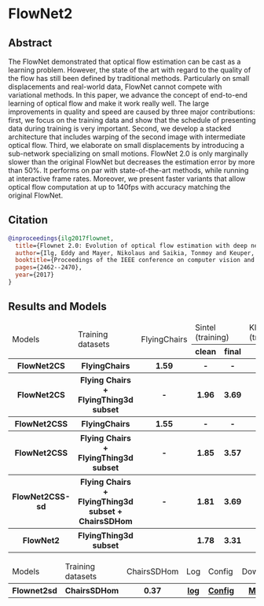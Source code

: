 # FlowNet2

## Abstract

The FlowNet demonstrated that optical flow estimation
can be cast as a learning problem. However, the state of
the art with regard to the quality of the flow has still been
defined by traditional methods. Particularly on small displacements
and real-world data, FlowNet cannot compete with variational methods.
In this paper, we advance the concept of end-to-end learning of optical flow
and make it work really well.
The large improvements in quality and speed are caused
by three major contributions: first, we focus on the training data
and show that the schedule of presenting data during training is very important.
Second, we develop a stacked architecture that includes warping
of the second image with intermediate optical flow. Third,
we elaborate on small displacements by introducing a sub-network specializing
on small motions. FlowNet 2.0 is only marginally slower than
the original FlowNet but decreases the estimation error by more than 50%.
It performs on par with state-of-the-art methods, while running at interactive
frame rates. Moreover, we present faster variants that allow optical flow
computation at up to 140fps with accuracy matching the original FlowNet.

## Citation

<!-- [ALGORITHM] -->

```bibtex
@inproceedings{ilg2017flownet,
  title={Flownet 2.0: Evolution of optical flow estimation with deep networks},
  author={Ilg, Eddy and Mayer, Nikolaus and Saikia, Tonmoy and Keuper, Margret and Dosovitskiy, Alexey and Brox, Thomas},
  booktitle={Proceedings of the IEEE conference on computer vision and pattern recognition},
  pages={2462--2470},
  year={2017}
}
```

## Results and Models

<table>
    <thead>
        <tr>
            <td rowspan=2>Models</td>
            <td rowspan=2>Training datasets</td>
            <td rowspan=2>FlyingChairs</td>
            <td colspan=2>Sintel (training)</td>
            <td colspan=1>KITTI2012 (training)</td>
            <td colspan=2>KITTI2015 (training)</td>
            <td rowspan=2>Log</td>
            <td rowspan=2>Config</td>
            <td rowspan=2>Download</td>
        </tr>
        <tr>
            <th>clean</th>
            <th>final</th>
            <th>EPE</th>
            <th>Fl-all</th>
            <th>EPE</th>
        </tr>
    </thead>
    <tbody>
        <tr>
            <th>FlowNet2CS</th>
            <th>FlyingChairs</th>
            <th>1.59</th>
            <th>-</th>
            <th>-</th>
            <th>-</th>
            <th>-</th>
            <th>-</th>
            <th><a href='https://download.openmmlab.com/mmflow/flownet2/flownet2cs_8x1_slong_flyingchairs_384x448.log.json'>log</a></th>
            <th><a href='https://download.openmmlab.com/mmflow/flownet2/'>Config</a></th>
            <th><a href='https://download.openmmlab.com/mmflow/flownet2/flownet2cs_8x1_slong_flyingchairs_384x448.pth'>Model</a></th>
        </tr>
        <tr>
            <th>FlowNet2CS</th>
            <th>Flying Chairs + FlyingThing3d subset</th>
            <th>-</th>
            <th>1.96</th>
            <th>3.69</th>
            <th>3.50</th>
            <th>28.28%</th>
            <th>8.23</th>
            <th><a href='https://download.openmmlab.com/mmflow/flownet2/flownet2cs_8x1_sfine_flyingthings3d_subset_384x768.log.json'>log</a></th>
            <th><a href='https://download.openmmlab.com/mmflow/flownet2/flownet2cs_8x1_sfine_flyingthings3d_subset_384x768.py'>Config</a></th>
            <th><a href='https://download.openmmlab.com/mmflow/flownet2/flownet2cs_8x1_sfine_flyingthings3d_subset_384x768.pth'>Model</a></th>
        </tr>
        <tr>
            <th>FlowNet2CSS</th>
            <th>FlyingChairs</th>
            <th>1.55</th>
            <th>-</th>
            <th>-</th>
            <th>-</th>
            <th>-</th>
            <th>-</th>
            <th><a href='https://download.openmmlab.com/mmflow/flownet2/flownet2css_8x1_slong_flyingchairs_384x448.log.json'>log</a></th>
            <th><a href='https://download.openmmlab.com/mmflow/flownet2/flownet2css_8x1_slong_flyingchairs_384x448.py'>Config</a></th>
            <th><a href='https://download.openmmlab.com/mmflow/flownet2/flownet2css_8x1_slong_flyingchairs_384x448.pth'>Model</a></th>
        </tr>
        <tr>
            <th>FlowNet2CSS</th>
            <th>Flying Chairs + FlyingThing3d subset</th>
            <th>-</th>
            <th>1.85</th>
            <th>3.57</th>
            <th>3.13</th>
            <th>25.76%</th>
            <th>7.72</th>
            <th><a href='https://download.openmmlab.com/mmflow/flownet2/flownet2css_8x1_sfine_flyingthings3d_subset_384x768.log.json'>log</a></th>
            <th><a href='https://download.openmmlab.com/mmflow/flownet2/flownet2css_8x1_sfine_flyingthings3d_subset_384x768.py'>Config</a></th>
            <th><a href='https://download.openmmlab.com/mmflow/flownet2/flownet2css_8x1_sfine_flyingthings3d_subset_384x768.pth'>Model</a></th>
        </tr>
        <tr>
            <th>FlowNet2CSS-sd</th>
            <th>Flying Chairs + FlyingThing3d subset + ChairsSDHom</th>
            <th>-</th>
            <th>1.81</th>
            <th>3.69</th>
            <th>2.98</th>
            <th>25.66%</th>
            <th>7.99</th>
            <th><a href='https://download.openmmlab.com/mmflow/flownet2/flownet2css-sd_8x1_sfine_flyingthings3d_subset_chairssdhom_384x448.log.json'>log</a></th>
            <th><a href='https://download.openmmlab.com/mmflow/flownet2/flownet2css-sd_8x1_sfine_flyingthings3d_subset_chairssdhom_384x448.py'>Config</a></th>
            <th><a href='https://download.openmmlab.com/mmflow/flownet2/flownet2css-sd_8x1_sfine_flyingthings3d_subset_chairssdhom_384x448.pth'>Model</a></th>
        </tr>
        <tr>
            <th>FlowNet2</th>
            <th>FlyingThing3d subset</th>
            <th></th>
            <th>1.78</th>
            <th>3.31</th>
            <th>3.02</th>
            <th>25.18%</th>
            <th>8.02</th>
            <th><a href='https://download.openmmlab.com/mmflow/flownet2/flownet2_8x1_sfine_flyingthings3d_subset_384x768.log.json'>log</a></th>
            <th><a href='https://download.openmmlab.com/mmflow/flownet2/flownet2_8x1_sfine_flyingthings3d_subset_384x768.py'>Config</a></th>
            <th><a href='https://download.openmmlab.com/mmflow/flownet2/flownet2_8x1_sfine_flyingthings3d_subset_384x768.pth'>Model</a></th>
        </tr>
    </tbody>
</table>

<table>
    <thead>
        <tr>
            <td rowspan=2>Models</td>
            <td rowspan=2>Training datasets</td>
            <td rowspan=2>ChairsSDHom</td>
            <td rowspan=2>Log</td>
            <td rowspan=2>Config</td>
            <td rowspan=2>Download</td>
        </tr>
    </thead>
     <tbody>
        <tr>
        <th>Flownet2sd</th>
        <th>ChairsSDHom</th>
        <th>0.37</th>
        <th><a href='https://download.openmmlab.com/mmflow/flownet2/flownet2sd_8x1_slong_chairssdhom_384x448.log.json'>log</a></th>
        <th><a href='https://download.openmmlab.com/mmflow/flownet2/flownet2sd_8x1_slong_chairssdhom_384x448.py'>Config</a></th>
        <th><a href='https://download.openmmlab.com/mmflow/flownet2/flownet2sd_8x1_slong_chairssdhom_384x448.pth'>Model</a></th>
        </tr>
    </tbody>
</table>
